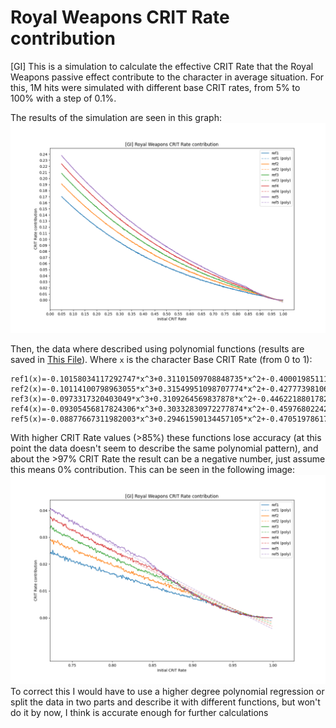 # Royal Weapons CRIT Rate contribution
 [GI] This is a simulation to calculate the effective CRIT Rate that the Royal Weapons passive effect contribute to the character in average situation. For this, 1M hits were simulated with different base CRIT rates, from 5% to 100% with a step of 0.1%.

The results of the simulation are seen in this graph:
 ![CRIT Rate contribution](./results/graph.png)

 Then, the data where described using polynomial functions (results are saved in [This File](./results/polyfunctions.txt)).
Where `x` is the character Base CRIT Rate (from 0 to 1):
```
ref1(x)=-0.10158034117292747*x^3+0.31101509708848735*x^2+-0.4000198511105707*x^1+0.18932855038352558
ref2(x)=-0.10114100798963055*x^3+0.31549951098707774*x^2+-0.42777398106120645*x^1+0.21160958631034335
ref3(x)=-0.0973317320403049*x^3+0.3109264569837878*x^2+-0.4462218801782434*x^1+0.23015547899566594
ref4(x)=-0.09305456817824306*x^3+0.30332830972277874*x^2+-0.45976802242978737*x^1+0.24621017771906156
ref5(x)=-0.08877667311982003*x^3+0.29461590134457105*x^2+-0.47051978617321616*x^1+0.26049964486333793
```

With higher CRIT Rate values (>85%) these functions lose accuracy (at this point the data doesn't seem to describe the same polynomial pattern), and about the >97% CRIT Rate the result can be a negative number, just assume this means 0% contribution. This can be seen in the following image:
![error](./results/error.png)
To correct this I would have to use a higher degree polynomial regression or split the data in two parts and describe it with different functions, but won't do it by now, I think is accurate enough for further calculations